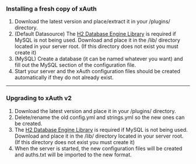 ### Installing a fresh copy of xAuth
1. Download the latest version and place/extract it in your /plugins/ directory.
2. (Default Datasource) The [H2 Database Engine Library](https://github.com/downloads/CypherX/xAuth/h2.jar) is required if MySQL is not being used. Download and place it in the /lib/ directory located in your server root. (If this directory does not exist you must create it)
2. (MySQL) Create a database (it can be named whatever you want) and fill out the MySQL section of the configuration file.
3. Start your server and the xAuth configuration files should be created automatically if they do not already exist.

***
### Upgrading to xAuth v2
1. Download the latest version and place it in your /plugins/ directory.
2. Delete/rename the old config.yml and strings.yml so the new ones can be created.
3. The [H2 Database Engine Library](https://github.com/downloads/CypherX/xAuth/h2.jar) is required if MySQL is not being used. Download and place it in the /lib/ directory located in your server root. (If this directory does not exist you must create it)
4. When the server is started, the new configuration files will be created and auths.txt will be imported to the new format.
